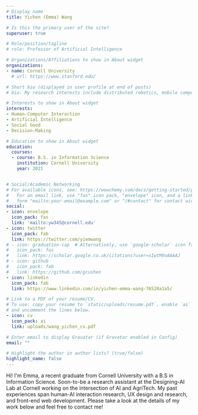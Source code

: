 ```yaml
---
# Display name
title: Yichen (Emma) Wang

# Is this the primary user of the site?
superuser: true

# Role/position/tagline
# role: Professor of Artificial Intelligence

# Organizations/Affiliations to show in About widget
organizations:
- name: Cornell University
  # url: https://www.stanford.edu/

# Short bio (displayed in user profile at end of posts)
# bio: My research interests include distributed robotics, mobile computing and programmable matter.

# Interests to show in About widget
interests:
- Human-Computer Interaction
- Artificial Intelligence
- Social Good
- Decision-Making

# Education to show in About widget
education:
  courses:
  - course: B.S. in Information Science
    institution: Cornell University
    year: 2021


# Social/Academic Networking
# For available icons, see: https://wowchemy.com/docs/getting-started/page-builder/#icons
#   For an email link, use "fas" icon pack, "envelope" icon, and a link in the
#   form "mailto:your-email@example.com" or "/#contact" for contact widget.
social:
- icon: envelope
  icon_pack: fas
  link: 'mailto:yw345@cornell.edu'
- icon: twitter
  icon_pack: fab
  link: https://twitter.com/yiemwang
# - icon: graduation-cap  # Alternatively, use `google-scholar` icon from `ai` icon pack
#   icon_pack: fas
#   link: https://scholar.google.co.uk/citations?user=sIwtMXoAAAAJ
# - icon: github
#   icon_pack: fab
#   link: https://github.com/gcushen
- icon: linkedin
  icon_pack: fab
  link: https://www.linkedin.com/in/yichen-emma-wang-76520a1a5/

# Link to a PDF of your resume/CV.
# To use: copy your resume to `static/uploads/resume.pdf`, enable `ai` icons in `params.toml`,
# and uncomment the lines below.
- icon: cv
  icon_pack: ai
  link: uploads/wang_yichen_cv.pdf

# Enter email to display Gravatar (if Gravatar enabled in Config)
email: ""

# Highlight the author in author lists? (true/false)
highlight_name: false
---
```

Hi! I'm Emma, a recent graduate from Cornell University with a B.S in Information Science. Soon-to-be a research assistant at the Designing-AI Lab at Cornell working on the intersection of AI and AgriTech. My past experiences span human-AI interaction research, UX design and research, and front-end web development. Please take a look at the details of my work below and feel free to contact me!

<!-- _Here are my {{< staticref "uploads/wang_yichen_resumeUXR.pdf" "newtab" >}} UX research {{< /staticref >}} or {{< staticref "uploads/wang_yichen_resumeUXD.pdf" "newtab" >}} UX design {{< /staticref >}} resumés._ For a full list of my experiences, check out my CV on the lefthand side. -->

<!-- or {{< staticref "uploads/wang_yichen_cv.pdf" "newtab" >}}resumé {{< /staticref >}}. -->

<!-- Currently a research assistant for the Designing-AI Lab at Cornell. -->

<!-- comment -->
